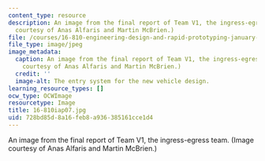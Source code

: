 ```yaml
---
content_type: resource
description: An image from the final report of Team V1, the ingress-egress team. (Image
  courtesy of Anas Alfaris and Martin McBrien.)
file: /courses/16-810-engineering-design-and-rapid-prototyping-january-iap-2007/728bd85d8a16feb8a936385161cce1d4_16-810iap07.jpg
file_type: image/jpeg
image_metadata:
  caption: An image from the final report of Team V1, the ingress-egress team. (Image
    courtesy of Anas Alfaris and Martin McBrien.)
  credit: ''
  image-alt: The entry system for the new vehicle design.
learning_resource_types: []
ocw_type: OCWImage
resourcetype: Image
title: 16-810iap07.jpg
uid: 728bd85d-8a16-feb8-a936-385161cce1d4
---
```

An image from the final report of Team V1, the ingress-egress team. (Image courtesy of Anas Alfaris and Martin McBrien.)

